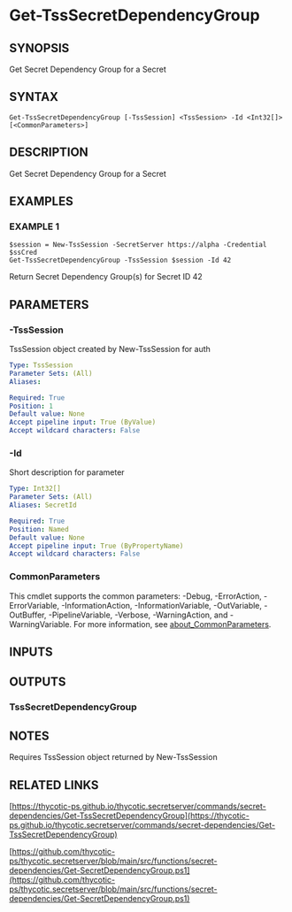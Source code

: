 # Get-TssSecretDependencyGroup

## SYNOPSIS
Get Secret Dependency Group for a Secret

## SYNTAX

```
Get-TssSecretDependencyGroup [-TssSession] <TssSession> -Id <Int32[]> [<CommonParameters>]
```

## DESCRIPTION
Get Secret Dependency Group for a Secret

## EXAMPLES

### EXAMPLE 1
```
$session = New-TssSession -SecretServer https://alpha -Credential $ssCred
Get-TssSecretDependencyGroup -TssSession $session -Id 42
```

Return Secret Dependency Group(s) for Secret ID 42

## PARAMETERS

### -TssSession
TssSession object created by New-TssSession for auth

```yaml
Type: TssSession
Parameter Sets: (All)
Aliases:

Required: True
Position: 1
Default value: None
Accept pipeline input: True (ByValue)
Accept wildcard characters: False
```

### -Id
Short description for parameter

```yaml
Type: Int32[]
Parameter Sets: (All)
Aliases: SecretId

Required: True
Position: Named
Default value: None
Accept pipeline input: True (ByPropertyName)
Accept wildcard characters: False
```

### CommonParameters
This cmdlet supports the common parameters: -Debug, -ErrorAction, -ErrorVariable, -InformationAction, -InformationVariable, -OutVariable, -OutBuffer, -PipelineVariable, -Verbose, -WarningAction, and -WarningVariable. For more information, see [about_CommonParameters](http://go.microsoft.com/fwlink/?LinkID=113216).

## INPUTS

## OUTPUTS

### TssSecretDependencyGroup
## NOTES
Requires TssSession object returned by New-TssSession

## RELATED LINKS

[https://thycotic-ps.github.io/thycotic.secretserver/commands/secret-dependencies/Get-TssSecretDependencyGroup](https://thycotic-ps.github.io/thycotic.secretserver/commands/secret-dependencies/Get-TssSecretDependencyGroup)

[https://github.com/thycotic-ps/thycotic.secretserver/blob/main/src/functions/secret-dependencies/Get-SecretDependencyGroup.ps1](https://github.com/thycotic-ps/thycotic.secretserver/blob/main/src/functions/secret-dependencies/Get-SecretDependencyGroup.ps1)

